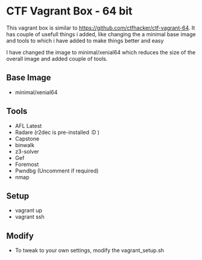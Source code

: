 # CTF Vagrant Box - 64 bit

This vagrant box is similar to https://github.com/ctfhacker/ctf-vagrant-64.
It has couple of usefull things i added, like changing the a minimal base image and tools to which i have added to make things better and easy

I have changed the image to minimal/xenial64 which reduces the size of the overall image and added couple of tools.

## Base Image

- minimal/xenial64

## Tools

- AFL Latest
- Radare (r2dec is pre-installed :D )
- Capstone
- binwalk
- z3-solver
- Gef
- Foremost
- Pwndbg (Uncomment if required)
- nmap

## Setup

- vagrant up
- vagrant ssh

## Modify

- To tweak to your own settings, modify the vagrant_setup.sh
